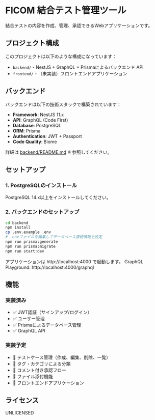 # FICOM 結合テスト管理ツール

結合テストの内容を作成、管理、承認できるWebアプリケーションです。

## プロジェクト構成

このプロジェクトは以下のような構成になっています：

- `backend/` - NestJS + GraphQL + Prismaによるバックエンド API
- `frontend/` - （未実装）フロントエンドアプリケーション

## バックエンド

バックエンドは以下の技術スタックで構築されています：

- **Framework**: NestJS 11.x
- **API**: GraphQL (Code First)
- **Database**: PostgreSQL
- **ORM**: Prisma
- **Authentication**: JWT + Passport
- **Code Quality**: Biome

詳細は [backend/README.md](./backend/README.md) を参照してください。

## セットアップ

### 1. PostgreSQLのインストール

PostgreSQL 14.x以上をインストールしてください。

### 2. バックエンドのセットアップ

```bash
cd backend
npm install
cp .env.example .env
# .envファイルを編集してデータベース接続情報を設定
npm run prisma:generate
npm run prisma:migrate
npm run start:dev
```

アプリケーションは http://localhost:4000 で起動します。
GraphQL Playground: http://localhost:4000/graphql

## 機能

### 実装済み
- ✅ JWT認証（サインアップ/ログイン）
- ✅ ユーザー管理
- ✅ Prismaによるデータベース管理
- ✅ GraphQL API

### 実装予定
- 🚧 テストケース管理（作成、編集、削除、一覧）
- 🚧 タグ・カテゴリによる分類
- 🚧 コメント付き承認フロー
- 🚧 ファイル添付機能
- 🚧 フロントエンドアプリケーション

## ライセンス

UNLICENSED 
